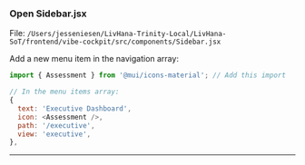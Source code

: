 ### Open Sidebar.jsx

File: `/Users/jesseniesen/LivHana-Trinity-Local/LivHana-SoT/frontend/vibe-cockpit/src/components/Sidebar.jsx`

Add a new menu item in the navigation array:

```javascript
import { Assessment } from '@mui/icons-material'; // Add this import

// In the menu items array:
{
  text: 'Executive Dashboard',
  icon: <Assessment />,
  path: '/executive',
  view: 'executive',
},
```

---
